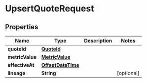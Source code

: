 

# UpsertQuoteRequest

## Properties

Name | Type | Description | Notes
------------ | ------------- | ------------- | -------------
**quoteId** | [**QuoteId**](QuoteId.md) |  | 
**metricValue** | [**MetricValue**](MetricValue.md) |  | 
**effectiveAt** | [**OffsetDateTime**](OffsetDateTime.md) |  | 
**lineage** | **String** |  |  [optional]



